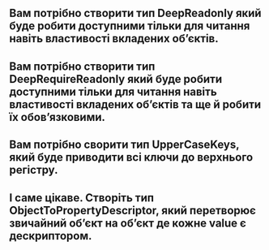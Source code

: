 ## Вам потрібно створити тип DeepReadonly який буде робити доступними тільки для читання навіть властивості вкладених обʼєктів.
## Вам потрібно створити тип DeepRequireReadonly який буде робити доступними тільки для читання навіть властивості вкладених обʼєктів та ще й робити їх обовʼязковими.
## Вам потрібно сворити тип UpperCaseKeys, який буде приводити всі ключи до верхнього регістру.
## І саме цікаве. Створіть тип ObjectToPropertyDescriptor, який перетворює звичайний обʼєкт на обʼєкт де кожне value є дескриптором.
